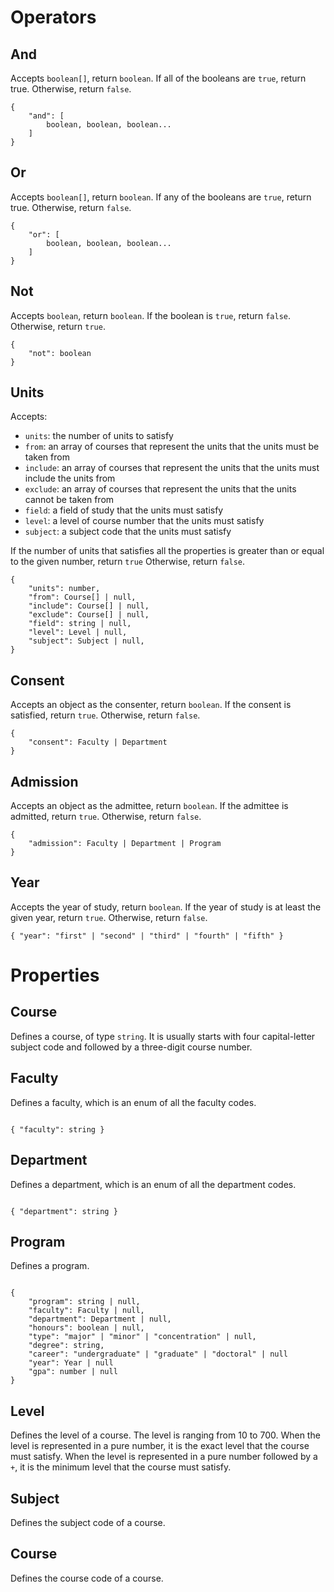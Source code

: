 # Operators

## And

Accepts `boolean[]`, return `boolean`.
If all of the booleans are `true`, return true. Otherwise, return `false`.

```
{
    "and": [
        boolean, boolean, boolean...
    ]
}
```

## Or

Accepts `boolean[]`, return `boolean`.
If any of the booleans are `true`, return true. Otherwise, return `false`.

```
{
    "or": [
        boolean, boolean, boolean...
    ]
}
```

## Not

Accepts `boolean`, return `boolean`.
If the boolean is `true`, return `false`. Otherwise, return `true`.

```
{
    "not": boolean
}
```

## Units

Accepts:

- `units`: the number of units to satisfy
- `from`: an array of courses that represent the units that the units must be taken from
- `include`: an array of courses that represent the units that the units must include the units from
- `exclude`: an array of courses that represent the units that the units cannot be taken from
- `field`: a field of study that the units must satisfy
- `level`: a level of course number that the units must satisfy
- `subject`: a subject code that the units must satisfy

If the number of units that satisfies all the properties is greater than or equal to the given number, return `true` Otherwise, return `false`.

```
{
    "units": number,
    "from": Course[] | null,
    "include": Course[] | null,
    "exclude": Course[] | null,
    "field": string | null,
    "level": Level | null,
    "subject": Subject | null,
}
```

## Consent

Accepts an object as the consenter, return `boolean`.
If the consent is satisfied, return `true`. Otherwise, return `false`.

```
{
    "consent": Faculty | Department
}
```

## Admission

Accepts an object as the admittee, return `boolean`.
If the admittee is admitted, return `true`. Otherwise, return `false`.

```
{
    "admission": Faculty | Department | Program
}
```

## Year

Accepts the year of study, return `boolean`.
If the year of study is at least the given year, return `true`. Otherwise, return `false`.

```
{ "year": "first" | "second" | "third" | "fourth" | "fifth" }
```

# Properties

## Course

Defines a course, of type `string`. It is usually starts with four capital-letter subject code and followed by a three-digit course number.

## Faculty

Defines a faculty, which is an enum of all the faculty codes.

```

{ "faculty": string }

```

## Department

Defines a department, which is an enum of all the department codes.

```

{ "department": string }

```

## Program

Defines a program.

```

{
    "program": string | null,
    "faculty": Faculty | null,
    "department": Department | null,
    "honours": boolean | null,
    "type": "major" | "minor" | "concentration" | null,
    "degree": string,
    "career": "undergraduate" | "graduate" | "doctoral" | null
    "year": Year | null
    "gpa": number | null
}

```

## Level

Defines the level of a course. The level is ranging from 10 to 700.
When the level is represented in a pure number, it is the exact level that the course must satisfy.
When the level is represented in a pure number followed by a `+`, it is the minimum level that the course must satisfy.

## Subject

Defines the subject code of a course.

## Course

Defines the course code of a course.
